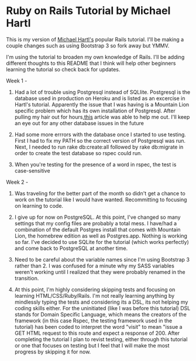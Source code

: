 # Ruby on Rails Tutorial by Michael Hartl

This is my version of [Michael Hartl's](http://michaelhartl.com) popular Rails tutorial. I'll be making a couple changes such as using Bootstrap 3 so fork away but YMMV.

I'm using the tutorial to broaden my own knowledge of Rails. I'll be adding different thoughts to this README that I think will help other beginners learning the tutorial so check back for updates.

Week 1 - 

1. Had a lot of trouble using Postgresql instead of SQLlite. Postgresql is the database used in production on Heroku and is listed as an excercise in Hartl's tutorial. Apparently the issue that I was having is a Mountain Lion specific problem which has its own installation of Postgresql. After pulling my hair out for hours,[this](http://postgres-error.blogspot.com/2013/05/could-not-connect-to-server-no-such.html) article was able to help me out. I'll keep an eye out for any other database issues in the future

2. Had some more errrors with the database once I started to use testing. First I had to fix my PATH so the correct version of Postgresql was run. Next, I needed to run rake db:create:all followed by rake db:migrate in order to create the test database so rspec could run.

3. When you're testing for the presence of a word in rspec, the test is case-sensitive

Week 2 - 

1. Was traveling for the better part of the month so didn't get a chance to work on the tutorial like I would have wanted. Recommitting to focusing on learning to code.

2. I give up for now on PostgreSQL. At this point, I've changed so many settings that my config files are probably a total mess. I have/had a combination of the default Postgres install that comes with Mountain Lion, the homebrew edition as well as Postgres.app. Nothing is working so far. I've decided to use SQLite for the tutorial (which works perfectly) and come back to PostgreSQL at another time.

3. Need to be careful about the variable names since I'm using Bootstrap 3 rather than 2. I was confused for a minute why my SASS variables weren't working until I realized that they were probably renamed in the transition.

4. At this point, I'm highly considering skipping tests and focusing on learning HTML/CSS/Ruby/Rails. I'm not really learning anything by mindlessly typing the tests and considering its a DSL, its not helping my coding skills either. For the uninitiated (like I was before this tutorial) DSL stands for Domain Specific Language, which means the creators of the framework (in this case Rspec, the testing framework used in the tutorial) has been coded to interpret the word "visit" to mean "issue a GET HTML request to this route and expect a response of 200. After completing the tutorial I plan to revist testing, either through this tutorial or one that focuses on testing but I feel that I will make the most progress by skipping it for now.